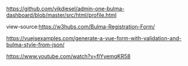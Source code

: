 https://github.com/vikdiesel/admin-one-bulma-dashboard/blob/master/src/html/profile.html  

view-source:https://w3hubs.com/Bulma-Registration-Form/

https://vuejsexamples.com/generate-a-vue-form-with-validation-and-bulma-style-from-json/

https://www.youtube.com/watch?v=fIYyemqKR58